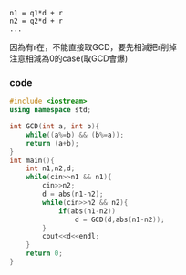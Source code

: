 ```
n1 = q1*d + r  
n2 = q2*d + r  
...
```
因為有r在，不能直接取GCD，要先相減把r削掉  
注意相減為0的case(取GCD會爆)  

### code
```cpp
#include <iostream>
using namespace std;

int GCD(int a, int b){
	while((a%=b) && (b%=a));
	return (a+b);
}
int main(){
	int n1,n2,d;
	while(cin>>n1 && n1){
		cin>>n2;
		d = abs(n1-n2);
		while(cin>>n2 && n2){
			if(abs(n1-n2))
				d = GCD(d,abs(n1-n2));
		}
		cout<<d<<endl;
	}
	return 0;
}
```
